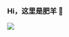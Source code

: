 ### Hi，这里是肥羊 👋
![](https://github-readme-stats.vercel.app/api?username=youshandefeiyang&theme=dark&show_icons=true)
